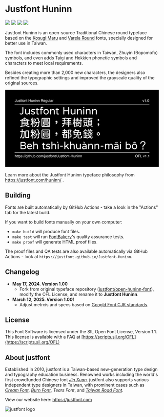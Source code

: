 
# Justfont Huninn

[![][Fontbakery]](https://justfont.github.io/Justfont-Huninn/fontbakery/fontbakery-report.html)
[![][Universal]](https://justfont.github.io/Justfont-Huninn/fontbakery/fontbakery-report.html)
[![][GF Profile]](https://justfont.github.io/Justfont-Huninn/fontbakery/fontbakery-report.html)
[![][Shaping]](https://justfont.github.io/Justfont-Huninn/fontbakery/fontbakery-report.html)

[Fontbakery]: https://img.shields.io/endpoint?url=https%3A%2F%2Fraw.githubusercontent.com%2Fjustfont%2FJustfont-Huninn%2Fgh-pages%2Fbadges%2Foverall.json
[GF Profile]: https://img.shields.io/endpoint?url=https%3A%2F%2Fraw.githubusercontent.com%2Fjustfont%2FJustfont-Huninn%2Fgh-pages%2Fbadges%2FGoogleFonts.json
[Outline Correctness]: https://img.shields.io/endpoint?url=https%3A%2F%2Fraw.githubusercontent.com%2Fjustfont%2FJustfont-Huninn%2Fgh-pages%2Fbadges%2FOutlineCorrectnessChecks.json
[Shaping]: https://img.shields.io/endpoint?url=https%3A%2F%2Fraw.githubusercontent.com%2Fjustfont%2FJustfont-Huninn%2Fgh-pages%2Fbadges%2FShapingChecks.json
[Universal]: https://img.shields.io/endpoint?url=https%3A%2F%2Fraw.githubusercontent.com%2Fjustfont%2FJustfont-Huninn%2Fgh-pages%2Fbadges%2FUniversal.json

Justfont Huninn is an open-source Traditional Chinese round typeface based on the [Kosugi Maru](https://github.com/googlefonts/kosugi-maru) and [Varela Round](https://fonts.google.com/specimen/Varela+Round) fonts, specially designed for better use in Taiwan.

The font includes commonly used characters in Taiwan, Zhuyin (Bopomofo) symbols, and even adds Taigi and Hokkien phonetic symbols and characters to meet local requirements. 

Besides creating more than 2,000 new characters, the designers also refined the typographic settings and improved the grayscale quality of the original sources.



![Sample Image](documentation/sample.png)

Learn more about the Justfont Huninn typeface philosophy from <a href="https://justfont.com/huninn/">https://justfont.com/huninn/</a> .


## Building

Fonts are built automatically by GitHub Actions - take a look in the "Actions" tab for the latest build.

If you want to build fonts manually on your own computer:

* `make build` will produce font files.
* `make test` will run [FontBakery](https://github.com/googlefonts/fontbakery)'s quality assurance tests.
* `make proof` will generate HTML proof files.

The proof files and QA tests are also available automatically via GitHub Actions - look at `https://justfont.github.io/Justfont-Huninn`.

## Changelog

- **May 17, 2024. Version 1.00**
  - Fork from original typeface repository ([justfont/open-huninn-font](https://github.com/justfont/open-huninn-font)), modify the OFL License, and rename it to **Justfont Huninn**.
- **March 12, 2025. Version 1.001**
  - Adjust metrcis and specs based on [Googld Font CJK standards](https://github.com/google/fonts/issues/8911#issuecomment-2625741574).

## License

This Font Software is licensed under the SIL Open Font License, Version 1.1.
This license is available with a FAQ at [https://scripts.sil.org/OFL](https://scripts.sil.org/OFL)

## About justfont

Established in 2010, justfont is a Taiwan-based new-generation type design and typography education business. Renowned works including the world's first crowdfunded Chinese font [*Jin Xuan*](https://justfont.com/jinxuan/). justfont also supports various independent type designers in Taiwan, with prominent cases such as [*Cream Font*](https://justfont.com/creamfont/), [*Burn Font*](https://justfont.com/burnfont/), *Tears Font*, and [*Taiwan Road Font*](https://justfont.com/twroadfont/).

View our website here: https://justfont.com

![justfont logo](https://raw.githubusercontent.com/justfont/open-huninn-font/master/image/jf-logo-full-small.jpg)
